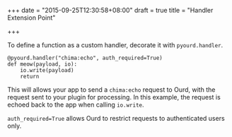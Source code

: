 +++
date = "2015-09-25T12:30:58+08:00"
draft = true
title = "Handler Extension Point"

+++

To define a function as a custom handler, decorate it with `pyourd.handler`.

```
@pyourd.handler("chima:echo", auth_required=True)
def meow(payload, io):
    io.write(payload)
    return
```

This will allows your app to send a `chima:echo` request to Ourd, with the request sent to your plugin for processing. In this example, the request is echoed back to the app when calling `io.write`.

`auth_required=True` allows Ourd to restrict requests to authenticated users only.
